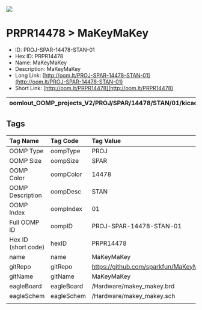 


  
![][im]
# PRPR14478 > MaKeyMaKey

- ID: PROJ-SPAR-14478-STAN-01
- Hex ID: PRPR14478
- Name: MaKeyMaKey
- Description: MaKeyMaKey
- Long Link: [http://oom.lt/PROJ-SPAR-14478-STAN-01](http://oom.lt/PROJ-SPAR-14478-STAN-01)
- Short Link: [http://oom.lt/PRPR14478](http://oom.lt/PRPR14478)
  

|oomlout_OOMP_projects_V2/PROJ/SPAR/14478/STAN/01/kicadPcb3dFront.png|oomlout_OOMP_projects_V2/PROJ/SPAR/14478/STAN/01/kicadPcb3dBack.png|oomlout_OOMP_projects_V2/PROJ/SPAR/14478/STAN/01/kicadPcb3d.png||
| :---: | :---: | :---: | :---: |

## Tags
  

|Tag Name|Tag Code|Tag Value|
| :--- | :--- | :--- |
|OOMP Type|oompType|PROJ|
|OOMP Size|oompSize|SPAR|
|OOMP Color|oompColor|14478|
|OOMP Description|oompDesc|STAN|
|OOMP Index|oompIndex|01|
|Full OOMP ID|oompID|PROJ-SPAR-14478-STAN-01|
|Hex ID (short code)|hexID|PRPR14478|
|name|name|MaKeyMaKey|
|gitRepo|gitRepo|https://github.com/sparkfun/MaKeyMaKey|
|gitName|gitName|MaKeyMaKey|
|eagleBoard|eagleBoard|/Hardware/makey_makey.brd|
|eagleSchem|eagleSchem|/Hardware/makey_makey.sch|
||||



[im]: PROJ/SPAR/14478/STAN/01/kicadPcb3d_450.png
